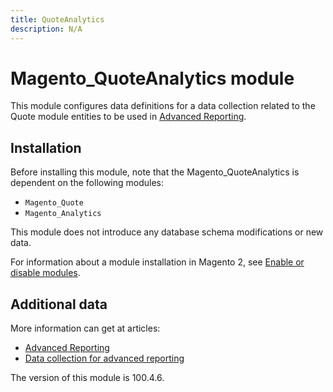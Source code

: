 ```yaml
---
title: QuoteAnalytics
description: N/A
---
```


# Magento_QuoteAnalytics module

This module configures data definitions for a data collection related to the Quote module entities to be used in [Advanced Reporting](https://developer.adobe.com/commerce/php/development/advanced-reporting/modules/).

## Installation

Before installing this module, note that the Magento_QuoteAnalytics is dependent on the following modules:

- `Magento_Quote`
- `Magento_Analytics`

This module does not introduce any database schema modifications or new data.

For information about a module installation in Magento 2, see [Enable or disable modules](https://experienceleague.adobe.com/docs/commerce-operations/installation-guide/tutorials/manage-modules.html).

## Additional data

More information can get at articles:

- [Advanced Reporting](https://developer.adobe.com/commerce/php/development/advanced-reporting/)
- [Data collection for advanced reporting](https://developer.adobe.com/commerce/php/development/advanced-reporting/data-collection/)

<InlineAlert slots="text" />
The version of this module is 100.4.6.
